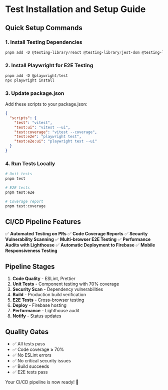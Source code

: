 # Test Installation and Setup Guide

## Quick Setup Commands

### 1. Install Testing Dependencies
```powershell
pnpm add -D @testing-library/react @testing-library/jest-dom @testing-library/user-event @vitest/ui @vitest/coverage-v8 vitest jsdom prettier
```

### 2. Install Playwright for E2E Testing
```powershell
pnpm add -D @playwright/test
npx playwright install
```

### 3. Update package.json
Add these scripts to your package.json:
```json
{
  "scripts": {
    "test": "vitest",
    "test:ui": "vitest --ui",  
    "test:coverage": "vitest --coverage",
    "test:e2e": "playwright test",
    "test:e2e:ui": "playwright test --ui"
  }
}
```

### 4. Run Tests Locally
```powershell
# Unit tests
pnpm test

# E2E tests  
pnpm test:e2e

# Coverage report
pnpm test:coverage
```

## CI/CD Pipeline Features

✅ **Automated Testing on PRs**
✅ **Code Coverage Reports** 
✅ **Security Vulnerability Scanning**
✅ **Multi-browser E2E Testing**
✅ **Performance Audits with Lighthouse**
✅ **Automatic Deployment to Firebase**
✅ **Mobile Responsiveness Testing**

## Pipeline Stages

1. **Code Quality** - ESLint, Prettier
2. **Unit Tests** - Component testing with 70% coverage
3. **Security Scan** - Dependency vulnerabilities  
4. **Build** - Production build verification
5. **E2E Tests** - Cross-browser testing
6. **Deploy** - Firebase hosting
7. **Performance** - Lighthouse audit
8. **Notify** - Status updates

## Quality Gates

- ✅ All tests pass
- ✅ Code coverage ≥ 70%
- ✅ No ESLint errors
- ✅ No critical security issues
- ✅ Build succeeds
- ✅ E2E tests pass

Your CI/CD pipeline is now ready! 🚀
